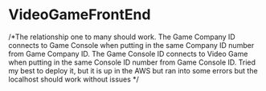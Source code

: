 # VideoGameFrontEnd
/*The relationship one to many should work.
The Game Company ID connects to Game Console when putting in the same Company ID number from Game Company ID. 
The Game Console ID connects to Video Game when putting in the same Console ID number from Game Console ID.
Tried my best to deploy it, but it is up in the AWS but ran into some errors but the localhost should work without issues
*/
